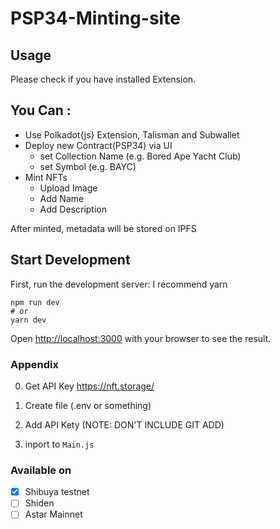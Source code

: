 # PSP34-Minting-site
## Usage 
Please check if you have installed Extension.


## You Can :
- Use Polkadot{js} Extension, Talisman and Subwallet
- Deploy new Contract(PSP34) via UI
  - set Collection Name (e.g. Bored Ape Yacht Club)
  - set Symbol (e.g. BAYC)
- Mint NFTs
  - Upload Image
  - Add Name
  - Add Description

After minted, metadata will be stored on IPFS

## Start Development
First, run the development server:
I recommend yarn
```
npm run dev
# or
yarn dev
```
Open [http://localhost:3000](http://localhost:3000) with your browser to see the result.

### Appendix
0. Get API Key https://nft.storage/

1. Create file (.env or something)

2. Add API Kety (NOTE: DON'T INCLUDE GIT ADD)

3. inport to `Main.js`

### Available on

- [x] Shibuya testnet
- [ ] Shiden
- [ ] Astar Mainnet
